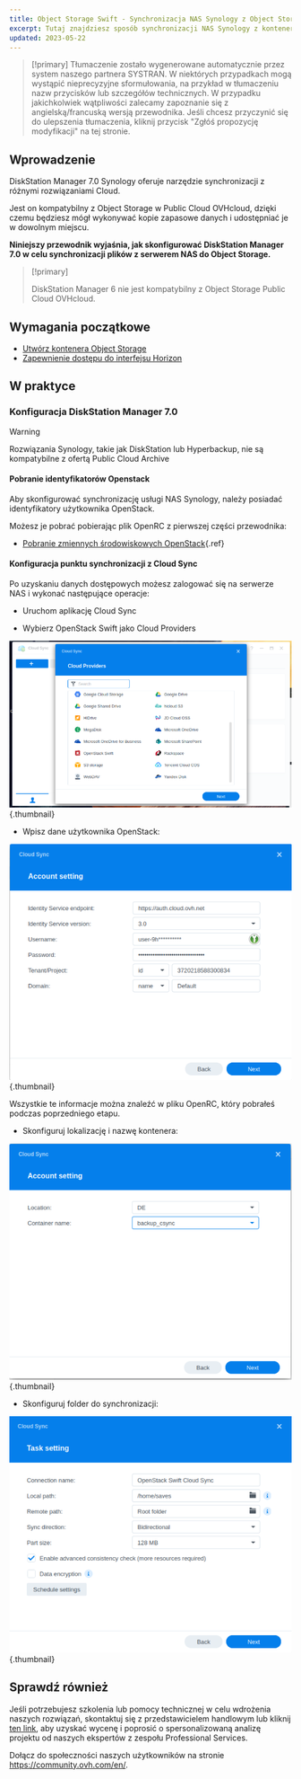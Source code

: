 ```yaml
---
title: Object Storage Swift - Synchronizacja NAS Synology z Object Storage
excerpt: Tutaj znajdziesz sposób synchronizacji NAS Synology z kontenerem.
updated: 2023-05-22
---
```


> [!primary]
> Tłumaczenie zostało wygenerowane automatycznie przez system naszego partnera SYSTRAN. W niektórych przypadkach mogą wystąpić nieprecyzyjne sformułowania, na przykład w tłumaczeniu nazw przycisków lub szczegółów technicznych. W przypadku jakichkolwiek wątpliwości zalecamy zapoznanie się z angielską/francuską wersją przewodnika. Jeśli chcesz przyczynić się do ulepszenia tłumaczenia, kliknij przycisk "Zgłóś propozycję modyfikacji" na tej stronie.
>

## Wprowadzenie

DiskStation Manager 7.0 Synology oferuje narzędzie synchronizacji z różnymi rozwiązaniami Cloud.

Jest on kompatybilny z Object Storage w Public Cloud OVHcloud, dzięki czemu będziesz mógł wykonywać kopie zapasowe danych i udostępniać je w dowolnym miejscu.

**Niniejszy przewodnik wyjaśnia, jak skonfigurować DiskStation Manager 7.0 w celu synchronizacji plików z serwerem NAS do Object Storage.**

> [!primary]
>
> DiskStation Manager 6 nie jest kompatybilny z Object Storage Public Cloud OVHcloud.
>

## Wymagania początkowe

- [Utwórz kontenera Object Storage](/pages/storage_and_backup/object_storage/pcs_create_container)
- [Zapewnienie dostępu do interfejsu Horizon](/pages/public_cloud/compute/create_and_delete_a_user#tworzenie-uzytkownika-openstack)

## W praktyce

### Konfiguracja DiskStation Manager 7.0

> [!warning]
>
> Rozwiązania Synology, takie jak DiskStation lub Hyperbackup, nie są kompatybilne z ofertą Public Cloud Archive
>

#### Pobranie identyfikatorów Openstack

Aby skonfigurować synchronizację usługi NAS Synology, należy posiadać identyfikatory użytkownika OpenStack.

Możesz je pobrać pobierając plik OpenRC z pierwszej części przewodnika:

- [Pobranie zmiennych środowiskowych OpenStack](/pages/public_cloud/compute/loading_openstack_environment_variables#etap-1-zgromadzenie-zmiennych){.ref}

#### Konfiguracja punktu synchronizacji z Cloud Sync

Po uzyskaniu danych dostępowych możesz zalogować się na serwerze NAS i wykonać następujące operacje:

- Uruchom aplikację Cloud Sync

- Wybierz OpenStack Swift jako Cloud Providers

![public-cloud](images/DSM7_1.png){.thumbnail}

- Wpisz dane użytkownika OpenStack:

![public-cloud](images/DSM7_2.png){.thumbnail}

Wszystkie te informacje można znaleźć w pliku OpenRC, który pobrałeś podczas poprzedniego etapu.

- Skonfiguruj lokalizację i nazwę kontenera:

![public-cloud](images/DSM7_3.png){.thumbnail}

- Skonfiguruj folder do synchronizacji:

![public-cloud](images/DSM7_4.png){.thumbnail}

## Sprawdź również

Jeśli potrzebujesz szkolenia lub pomocy technicznej w celu wdrożenia naszych rozwiązań, skontaktuj się z przedstawicielem handlowym lub kliknij [ten link](https://www.ovhcloud.com/pl/professional-services/), aby uzyskać wycenę i poprosić o spersonalizowaną analizę projektu od naszych ekspertów z zespołu Professional Services.

Dołącz do społeczności naszych użytkowników na stronie <https://community.ovh.com/en/>.